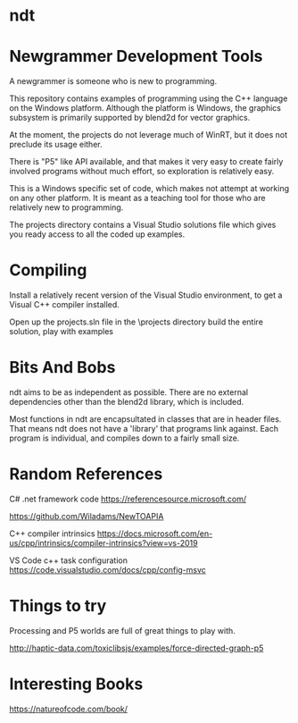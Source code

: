 # ndt
Newgrammer Development Tools
============================

A newgrammer is someone who is new to programming.

This repository contains examples of programming using the
C++ language on the Windows platform.  Although the platform is
Windows, the graphics subsystem is primarily supported by
blend2d for vector graphics.

At the moment, the projects do not leverage much of WinRT, but
it does not preclude its usage either.

There is "P5" like API available, and that makes it very easy to 
create fairly involved programs without much effort, so exploration
is relatively easy.

This is a Windows specific set of code, which makes not attempt at working on any other platform.  It is meant as a teaching tool for those who are relatively new to programming.

The projects directory contains a Visual Studio solutions file which
gives you ready access to all the coded up examples.

Compiling
=========
Install a relatively recent version of the Visual Studio environment, to get a Visual C++  compiler installed.

Open up the projects.sln file in the \projects directory
build the entire solution, play with examples



Bits And Bobs
=============

ndt aims to be as independent as possible.  There are no external dependencies other than the blend2d library, which is included.


Most functions in ndt are encapsultated in classes that are in header files.  That means ndt does not have a 'library' that programs link against.  Each program is individual, and compiles down to a fairly small size.


Random References
==========

C# .net framework code
https://referencesource.microsoft.com/

https://github.com/Wiladams/NewTOAPIA

C++ compiler intrinsics
https://docs.microsoft.com/en-us/cpp/intrinsics/compiler-intrinsics?view=vs-2019

VS Code c++ task configuration
https://code.visualstudio.com/docs/cpp/config-msvc

Things to try
=============
Processing and P5 worlds are full of great things to play with.

http://haptic-data.com/toxiclibsjs/examples/force-directed-graph-p5


Interesting Books
=================
https://natureofcode.com/book/
